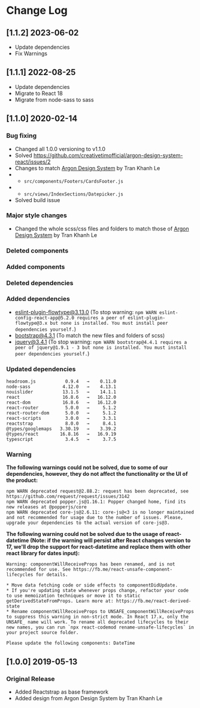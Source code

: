 # Change Log

## [1.1.2] 2023-06-02

- Update dependencies
- Fix Warnings

## [1.1.1] 2022-08-25

- Update dependencies
- Migrate to React 18
- Migrate from node-sass to sass

## [1.1.0] 2020-02-14

### Bug fixing

- Changed all 1.0.0 versioning to v1.1.0
- Solved https://github.com/creativetimofficial/argon-design-system-react/issues/2
- Changes to match [Argon Design System](https://www.creative-tim.com/product/argon-design-system?ref=adsr-changelog) by Tran Khanh Le
- - `src/components/Footers/CardsFooter.js`
- - `src/views/IndexSections/Datepicker.js`
- Solved build issue

### Major style changes

- Changed the whole scss/css files and folders to match those of [Argon Design System](https://www.creative-tim.com/product/argon-design-system?ref=adsr-changelog) by Tran Khanh Le

### Deleted components

### Added components

### Deleted dependencies

### Added dependencies

- eslint-plugin-flowtype@3.13.0 (To stop warning: `npm WARN eslint-config-react-app@5.2.0 requires a peer of eslint-plugin-flowtype@3.x but none is installed. You must install peer dependencies yourself.`)
- bootstrap@4.3.1 (To match the new files and folders of scss)
- jquery@3.4.1 (To stop warning: `npm WARN bootstrap@4.4.1 requires a peer of jquery@1.9.1 - 3 but none is installed. You must install peer dependencies yourself.`)

### Updated dependencies

```
headroom.js           0.9.4   →    0.11.0
node-sass            4.12.0   →    4.13.1
nouislider           13.1.5   →    14.1.1
react                16.8.6   →   16.12.0
react-dom            16.8.6   →   16.12.0
react-router          5.0.0   →     5.1.2
react-router-dom      5.0.0   →     5.1.2
react-scripts         3.0.0   →     3.3.1
reactstrap            8.0.0   →     8.4.1
@types/googlemaps   3.30.19   →    3.39.2
@types/react        16.8.16   →   16.9.19
typescript            3.4.5   →     3.7.5
```

### Warning

**The following warnings could not be solved, due to some of our dependencies, however, they do not affect the functionality or the UI of the product:**

```
npm WARN deprecated request@2.88.2: request has been deprecated, see https://github.com/request/request/issues/3142
npm WARN deprecated popper.js@1.16.1: Popper changed home, find its new releases at @popperjs/core
npm WARN deprecated core-js@2.6.11: core-js@<3 is no longer maintained and not recommended for usage due to the number of issues. Please, upgrade your dependencies to the actual version of core-js@3.
```

**The following warning could not be solved due to the usage of react-datetime (Note: if the warning will persist after React changes version to 17, we'll drop the support for react-datetime and replace them with other react library for dates input):**

```
Warning: componentWillReceiveProps has been renamed, and is not recommended for use. See https://fb.me/react-unsafe-component-lifecycles for details.

* Move data fetching code or side effects to componentDidUpdate.
* If you're updating state whenever props change, refactor your code to use memoization techniques or move it to static getDerivedStateFromProps. Learn more at: https://fb.me/react-derived-state
* Rename componentWillReceiveProps to UNSAFE_componentWillReceiveProps to suppress this warning in non-strict mode. In React 17.x, only the UNSAFE_ name will work. To rename all deprecated lifecycles to their new names, you can run `npx react-codemod rename-unsafe-lifecycles` in your project source folder.

Please update the following components: DateTime
```

## [1.0.0] 2019-05-13

### Original Release

- Added Reactstrap as base framework
- Added design from Argon Design System by Tran Khanh Le
